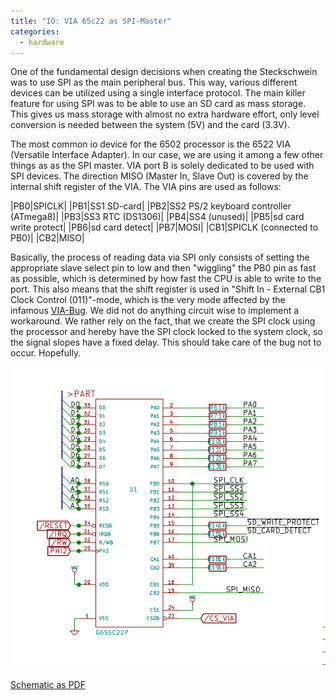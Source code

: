 ```yaml
---
title: "IO: VIA 65c22 as SPI-Master"
categories:
  - hardware
---
```


One of the fundamental design decisions when creating the Steckschwein was to use SPI as the main peripheral bus. This way, various different devices can be utilized using a single interface protocol. The main killer feature for using SPI was to be able to use an SD card as mass storage. This gives us mass storage with almost no extra hardware effort, only level conversion is needed between the system (5V) and the card (3.3V).

The most common io device for the 6502 processor is the 6522 VIA (Versatile Interface Adapter). In our case, we are using it among a few other things as as the SPI master. VIA port B is solely dedicated to be used with SPI devices. The direction MISO (Master In, Slave Out) is covered by the internal shift register of the VIA. The VIA pins are used as follows:

|PB0|SPICLK|
|PB1|SS1 SD-card|
|PB2|SS2 PS/2 keyboard controller (ATmega8)|
|PB3|SS3 RTC (DS1306)|
|PB4|SS4 (unused)|
|PB5|sd card write protect|
|PB6|sd card detect|
|PB7|MOSI|
|CB1|SPICLK (connected to PB0)|
|CB2|MISO|

Basically, the process of reading data via SPI only consists of setting the appropriate slave select pin to low and then "wiggling" the PB0 pin as fast as possible, which is determined by how fast the CPU is able to write to the port. This also means that the shift register is used in "Shift In - External CB1 Clock Control (011)"-mode, which is the very mode affected by the infamous [VIA-Bug](http://forum.6502.org/viewtopic.php?t=342#p2310). We did not do anything circuit wise to implement a workaround. We rather rely on the fact, that we create the SPI clock using the processor and hereby have the SPI clock locked to the system clock, so the signal slopes have a fixed delay. This should take care of the bug not to occur. Hopefully.

![io_via](images/io_via.png)

[Schematic as PDF](https://steckschwein.files.wordpress.com/2018/03/io.pdf "io")
